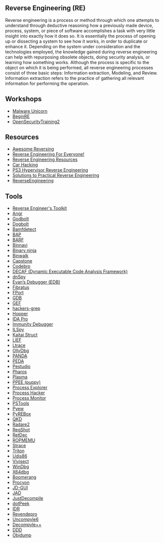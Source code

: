 Reverse Engineering (RE)
------------------------
Reverse engineering is a process or method through which one attempts to understand through deductive reasoning how a previously made device, process, system, or piece of software accomplishes a task with very little insight into exactly how it does so. It is essentially the process of opening up or dissecting a system to see how it works, in order to duplicate or enhance it. Depending on the system under consideration and the technologies employed, the knowledge gained during reverse engineering can help with repurposing obsolete objects, doing security analysis, or learning how something works. Although the process is specific to the object on which it is being performed, all reverse engineering processes consist of three basic steps: Information extraction, Modeling, and Review. Information extraction refers to the practice of gathering all relevant information for performing the operation.

Workshops
---------
- [Malware Unicorn](https://malwareunicorn.org/#/)
- [BeginRE](https://www.begin.re/)
- [OpenSecurityTraining2](https://p.ost2.fyi/)

Resources
---------
- [Awesome Reversing](https://github.com/tylerha97/awesome-reversing)
- [Reverse Engineering For Everyone!](https://0xinfection.github.io/reversing/)
- [Reverse Engineering Resources](https://github.com/wtsxDev/reverse-engineering)
- [Car Hacking](https://illmatics.com/carhacking.html)
- [PS3 Hypervisor Reverse Engineering](https://www.psdevwiki.com/ps3/Hypervisor_Reverse_Engineering)
- [Solutions to Practical Reverse Engineering](https://bin.re/projects/solutions-to-practical-reverse-engineering/)
- [ReverseEngineering](https://www.reddit.com/r/ReverseEngineering)

Tools
-----
- [Reverse Engineer's Toolkit](https://github.com/mentebinaria/retoolkit) 
- [Angr](https://github.com/angr/angr)
- [Godbolt](https://godbolt.org/)
- [Dogbolt](https://dogbolt.org/)
- [Bamfdetect](https://github.com/bwall/bamfdetect)
- [BAP](https://github.com/BinaryAnalysisPlatform/bap)
- [BARF](https://github.com/programa-stic/barf-project)
- [Binnavi](https://github.com/google/binnavi)
- [Binary ninja](https://binary.ninja/)
- [Binwalk](https://github.com/devttys0/binwalk)
- [Capstone](https://github.com/aquynh/capstone)
- [Codebro](https://github.com/hugsy/codebro) 
- [DECAF (Dynamic Executable Code Analysis Framework)](https://github.com/sycurelab/DECAF)
- [dnSpy](https://github.com/0xd4d/dnSpy)
- [Evan’s Debugger (EDB)](http://codef00.com/projects#debugger)
- [Fibratus](https://github.com/rabbitstack/fibratus)
- [FPort](https://www.mcafee.com/us/downloads/free-tools/fport.aspx)
- [GDB](http://www.sourceware.org/gdb/)
- [GEF](https://github.com/hugsy/gef)
- [hackers-grep](https://github.com/codypierce/hackers-grep)
- [Hopper](https://www.hopperapp.com/)
- [IDA Pro](https://www.hex-rays.com/products/ida/index.shtml)
- [Immunity Debugger](http://debugger.immunityinc.com/)
- [ILSpy](http://ilspy.net/)
- [Kaitai Struct](http://kaitai.io/)
- [LIEF](https://lief.quarkslab.com/)
- [Ltrace](http://ltrace.org/)
- [OllyDbg](http://www.ollydbg.de/) 
- [PANDA](https://github.com/moyix/panda)
- [PEDA](https://github.com/longld/peda)
- [Pestudio](https://winitor.com/)
- [Pharos](https://github.com/cmu-sei/pharos)
- [Plasma](https://github.com/plasma-disassembler/plasma)
- [PPEE (puppy)](https://www.mzrst.com/)
- [Process Explorer](https://docs.microsoft.com/en-us/sysinternals/downloads/process-explorer) 
- [Process Hacker](http://processhacker.sourceforge.net/) 
- [Process Monitor](https://docs.microsoft.com/en-us/sysinternals/downloads/procmon)
- [PSTools](https://docs.microsoft.com/en-us/sysinternals/downloads/pstools) 
- [Pyew](https://github.com/joxeankoret/pyew)
- [PyREBox](https://github.com/Cisco-Talos/pyrebox) 
- [QKD](https://github.com/ispras/qemu/releases/)
- [Radare2](http://www.radare.org/r/) 
- [RegShot](https://sourceforge.net/projects/regshot/)
- [RetDec](https://retdec.com/)
- [ROPMEMU](https://github.com/Cisco-Talos/ROPMEMU)
- [Strace](https://sourceforge.net/projects/strace/)
- [Triton](https://triton.quarkslab.com/) 
- [Udis86](https://github.com/vmt/udis86)
- [Vivisect](https://github.com/vivisect/vivisect) 
- [WinDbg](https://developer.microsoft.com/en-us/windows/hardware/download-windbg)
- [X64dbg](https://github.com/x64dbg/) 
- [Boomerang](http://boomerang.sourceforge.net/)
- [Procyon](https://bitbucket.org/mstrobel/procyon/wiki/Java%20Decompiler)
- [JD-GUI](http://jd.benow.ca/)
- [JAD](https://varaneckas.com/jad/)
- [JustDecompile](http://www.telerik.com/products/decompiler.aspx)
- [dotPeek](https://www.jetbrains.com/decompiler/)
- [IDR](http://kpnc.org/idr32/en/)
- [Revendepro](http://www.ggoossen.net/revendepro/)
- [Uncompyle6](https://github.com/rocky/python-uncompyle6/)
- [Decompyle++](https://github.com/zrax/pycdc)
- [DDD](http://www.gnu.org/software/ddd/)
- [Objdump](http://linux.die.net/man/1/objdump)
